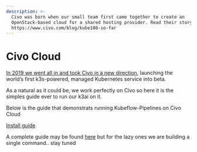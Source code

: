 ```yaml
---
description: >-
  Civo was born when our small team first came together to create an
  OpenStack-based cloud for a shared hosting provider. Read their story here:
  https://www.civo.com/blog/kube100-so-far
---
```


# Civo Cloud

[In 2019 we went all in and took Civo in a new direction](https://www.civo.com/blog/a-civo-2019-retrospective-how-we-got-here-and-what-s-next), launching the world’s first k3s-powered, managed Kubernetes service into beta.

As a natural as it could be, we work perfectly on Civo so here it is the simples guide ever to run our k3ai on it.


Below is the guide that demonstrats running Kubeflow-Pipelines on Civo Cloud

[Install guide](https://www.civo.com/learn/running-kubeflow-pipelines)

 A complete guide may be found [here](https://www.civo.com/learn/running-kubeflow-pipelines) but for the lazy ones we are building a single command.. stay tuned


